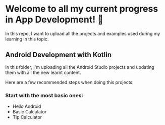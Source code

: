 # Welcome to all my current progress in App Development! 📱

In this repo, I want to upload all the projects and examples used during my learning in this topic.

## Android Development with Kotlin

In this folder, I'm uploading all the Android Studio projects and updating them with all the new learnt content.

Here are a few recommended steps when doing this projects:

### Start with the most basic ones:

<ul>
  <li>Hello Android</li>
  <li>Basic Calculator</li>
  <li>Tip Calculator</li>
</ul>
